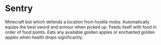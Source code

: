 # Sentry
Minecraft bot which defends a location from hostile mobs. Automatically equips the best sword and armour when picked up. Feeds itself with food in order of food points. Eats any available golden apples or enchanted golden apples when health drops significantly.
